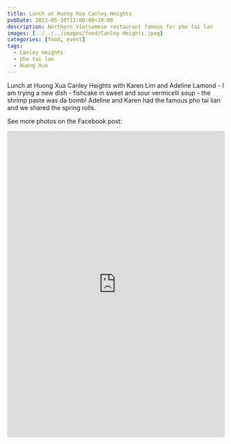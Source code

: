 ```yaml
---
title: Lunch at Huong Xua Canley Heights
pubDate: 2022-05-10T13:00:00+10:00
description: Northern Vietnamese restaurant famous for pho tai lan
images: [../../../images/food/Canley Heights.jpeg]
categories: [food, event]
tags:
  - Canley Heights
  - pho tai lan
  - Huong Xua
---
```


Lunch at Huong Xua Canley Heights with Karen Lim and Adeline Lamond - I am trying a new dish - fishcake in sweet and sour vermicelli soup - the shrimp paste was da bomb! Adeline and Karen had the famous pho tai lian and we shared the spring rolls.

See more photos on the Facebook post:

<iframe src="https://www.facebook.com/plugins/post.php?href=https%3A%2F%2Fwww.facebook.com%2Fchris1.tham%2Fposts%2Fpfbid02kSBhnfKMoMCFNjp9GKWUopt1saPZ34J32FyJ38tGaSMbuxkGWBUB6K17Y6VmcPxEl&show_text=true&width=500" width="500" height="703" style="border:none;overflow:hidden" scrolling="no" frameborder="0" allowfullscreen="true" allow="autoplay; clipboard-write; encrypted-media; picture-in-picture; web-share"></iframe>
